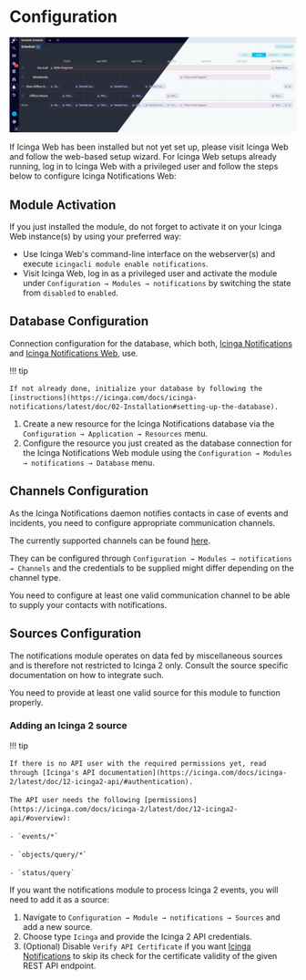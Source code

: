 # Configuration

![Icinga Notifications Web Preview](res/notifications-preview.png)

If Icinga Web has been installed but not yet set up, please visit Icinga Web and follow the web-based setup wizard.
For Icinga Web setups already running, log in to Icinga Web with a privileged user and follow the steps below to
configure Icinga Notifications Web:

<!-- {% if not icingaDocs %} -->

## Module Activation

If you just installed the module, do not forget to activate it on your Icinga Web instance(s) by using your
preferred way:

- Use Icinga Web's command-line interface on the webserver(s) and execute `icingacli module enable notifications`.
- Visit Icinga Web, log in as a privileged user and activate the module under `Configuration →
  Modules → notifications` by switching the state from `disabled` to `enabled`.

<!-- {% endif %} -->

## Database Configuration

Connection configuration for the database, which both,
[Icinga Notifications](https://github.com/Icinga/icinga-notifications) and [Icinga Notifications Web](https://github.com/Icinga/icinga-notifications-web), use.

!!! tip

    If not already done, initialize your database by following the [instructions](https://icinga.com/docs/icinga-notifications/latest/doc/02-Installation#setting-up-the-database).

1. Create a new resource for the Icinga Notifications database via the `Configuration → Application → Resources` menu.
2. Configure the resource you just created as the database connection for the Icinga Notifications Web module using the
   `Configuration → Modules → notifications → Database` menu.

## Channels Configuration

As the Icinga Notifications daemon notifies contacts in case of events and incidents, you need to configure appropriate 
communication channels.

The currently supported channels can be found [here](01-About.md#available-channels).

They can be configured through `Configuration → Modules → notifications → Channels` and the credentials to be supplied 
might differ depending on the channel type.

You need to configure at least one valid communication channel to be able to supply your contacts with notifications.

## Sources Configuration

The notifications module operates on data fed by miscellaneous sources and is therefore not restricted to Icinga 2 only.
Consult the source specific documentation on how to integrate such.

You need to provide at least one valid source for this module to function properly.

### Adding an Icinga 2 source

!!! tip

    If there is no API user with the required permissions yet, read through [Icinga's API documentation](https://icinga.com/docs/icinga-2/latest/doc/12-icinga2-api/#authentication).

    The API user needs the following [permissions](https://icinga.com/docs/icinga-2/latest/doc/12-icinga2-api/#overview):

    - `events/*`

    - `objects/query/*`

    - `status/query`

If you want the notifications module to process Icinga 2 events, you will need to add it as a source:

1. Navigate to `Configuration → Module → notifications → Sources` and add a new source.
2. Choose type `Icinga` and provide the Icinga 2 API credentials.
3. (Optional) Disable `Verify API Certificate` if you want
   [Icinga Notifications](https://icinga.com/docs/icinga-notifications/latest) to skip its check for the certificate
   validity of the given REST API endpoint.
